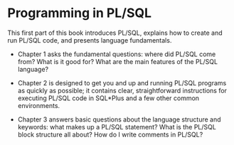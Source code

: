 # **Programming in PL/SQL**

This first part of this book introduces PL/SQL, explains how to create and run PL/SQL code, and presents language fundamentals.

- Chapter 1 asks the fundamental questions: where did PL/SQL come from? What is it good for? What are the main features of the PL/SQL language?

- Chapter 2 is designed to get you and up and running PL/SQL programs as quickly as possible; it contains clear, straightforward instructions for executing PL/SQL code in SQL*Plus and a few other common environments.

- Chapter 3 answers basic questions about the language structure and keywords: what makes up a PL/SQL statement? What is the PL/SQL block structure all about? How do I write comments in PL/SQL?
